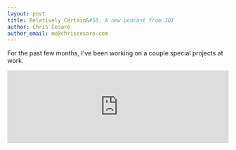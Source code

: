 ```yaml
---
layout: post
title: Relatively Certain&#58; A new podcast from JQI
author: Chris Cesare
author_email: me@chriscesare.com
---
```

For the past few months, I've been working on a couple special projects at work. 

<iframe width="100%" height="166" scrolling="no" frameborder="no" src="https://w.soundcloud.com/player/?url=https%3A//api.soundcloud.com/tracks/316085200&amp;color=ff5500&amp;auto_play=false&amp;hide_related=false&amp;show_comments=true&amp;show_user=true&amp;show_reposts=false"></iframe>
